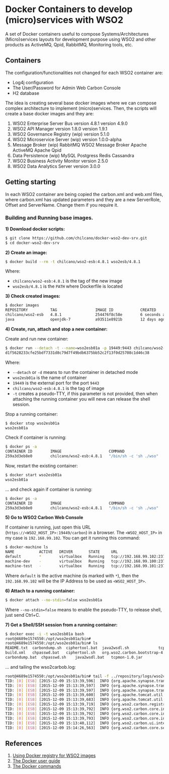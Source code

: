 # Docker Containers to develop (micro)services with WSO2

A set of Docker containers useful to compose Systems/Architectures (Micro)services layouts for development purpose using WSO2 and other products as ActiveMQ, Qpid, RabbitMQ, Monitoring tools, etc.

## Containers

The configuration/functionalities not changed for each WSO2 container are:

* Log4j configuration
* The User/Password for Admin Web Carbon Console
* H2 database

The idea is creating several base docker images where we can compose complex architecture to implement (micro)services.
Then, the scripts will create a base docker images and they are:

1. WSO2 Enterprise Server Bus
  version 4.8.1
  version 4.9.0
2. WSO2 API Manager
  version 1.8.0
  version 1.9.1
3. WSO2 Governance Registry (wip)
  version 5.1.0
4. WSO2 Microservice Server (wip)
  version 1.0.0-alpha
5. Message Broker (wip)
  RabbitMQ
  WSO2 Message Broker
  Apache ActiveMQ
  Apache Qpid
6. Data Persistence (wip)
  MySQL
  Postgress
  Redis
  Cassandra
7. WSO2 Business Activity Monitor
  version 2.5.0
8. WSO2 Data Analytics Server
  version 3.0.0

## Getting starting

In each WSO2 container are being copied the carbon.xml and web.xml files, where carbon.xml has updated parameters and they are a new ServerRole, Offset and ServerName. Change them if you require it.


### Building and Running base images.

__1) Download docker scripts:__
```bash
$ git clone https://github.com/chilcano/docker-wso2-dev-srv.git
$ cd docker-wso2-dev-srv
```

__2) Create an image:__
```bash
$ docker build --rm -t chilcano/wso2-esb:4.8.1 wso2esb/4.8.1
```
Where:
- `chilcano/wso2-esb:4.8.1` is the tag of the new image
- `wso2esb/4.8.1` is the `PATH` where Dockerfile is located

__3) Check created images:__
```bash
$ docker images
REPOSITORY          TAG                 IMAGE ID            CREATED             VIRTUAL SIZE
chilcano/wso2-esb   4.8.1               254476f8c58e        6 seconds ago       1.393 GB
java                openjdk-7           a93511e8921b        12 days ago         589.7 MB
```

__4) Create, run, attach and stop a new container:__

Create and run new container:
```bash
$ docker run --detach -t --name=wso2esb01a -p 19449:9443 chilcano/wso2-esb:4.8.1
d1f5628233cfe25bdf7331d8c79d7f49bdb6375bb52c2f13f0d25708c1d46c38
```

Where:
- `--detach` or `-d` means to run the container in detached mode
- `wso2esb01a` is the name of container
- `19449` is the external port for the port `9443`
- `chilcano/wso2-esb:4.8.1` is the tag of image
- `-t` creates a pseudo-TTY, if this parameter is not provided, then when attaching the running container you will neve can release the shell session.

Stop a running container:
```bash
$ docker stop wso2esb01a
wso2esb01a

```
Check if container is running:
```bash
$ docker ps -a
CONTAINER ID        IMAGE                     COMMAND                  CREATED             STATUS                       PORTS               NAMES
259a3d3eb8e0        chilcano/wso2-esb:4.8.1   "/bin/sh -c 'sh ./wso"   26 minutes ago      Exited (137) 3 minutes ago                       wso2esb01a
```

Now, restart the existing container:
```bash
$ docker start wso2esb01a
wso2esb01a
```

... and check again if container is running:
```bash
$ docker ps -a
CONTAINER ID        IMAGE                     COMMAND                  CREATED             STATUS              PORTS                               NAMES
259a3d3eb8e0        chilcano/wso2-esb:4.8.1   "/bin/sh -c 'sh ./wso"   36 minutes ago      Up 32 seconds       8286/tcp, 0.0.0.0:19449->9443/tcp   wso2esb01a

```

__5) Go to WSO2 Carbon Web Console__

If container is running, just open this URL (`https://<WSO2_HOST_IP>:19449/carbon`) in a browser.
The `<WSO2_HOST_IP>` in my case is `192.168.99.102`. You can get it running this command:
```bash
$ docker-machine ls
NAME           ACTIVE   DRIVER       STATE     URL                         SWARM   ERRORS
default        *        virtualbox   Running   tcp://192.168.99.102:2376
machine-dev    -        virtualbox   Running   tcp://192.168.99.100:2376
machine-test   -        virtualbox   Running   tcp://192.168.99.101:2376
```

Where `default` is the active machine (is marked with `*`), then the `192.168.99.102` will be the IP Address to be used as `<WSO2_HOST_IP>`.

__6) Attach to a running container:__


```bash
$ docker attach --no-stdin=false wso2esb01a

```

Where `--no-stdin=false` means to enable the pseudo-TTY, to release shell, just send Ctrl+C.

__7) Get a Shell/SSH session from a running container:__

```bash
$ docker exec -i -t wso2esb01a bash
root@4689e1574550:/opt/wso2esb01a/bin#
root@4689e1574550:/opt/wso2esb01a/bin# ls
README.txt	carbondump.sh  ciphertool.bat  java2wsdl.sh			    tcpmon.bat		    version.txt    wso2carbon-version.txt  wso2server.bat
build.xml	chpasswd.bat   ciphertool.sh   org.wso2.carbon.bootstrap-4.2.0.jar  tcpmon.sh		    wsdl2java.bat  wso2esb-samples.bat	   wso2server.sh
carbondump.bat	chpasswd.sh    java2wsdl.bat   tcpmon-1.0.jar			    tomcat-juli-7.0.34.jar  wsdl2java.sh   wso2esb-samples.sh	   yajsw
```

... and tailing the wso2carbob.log:

```bash
root@4689e1574550:/opt/wso2esb01a/bin# tail -f ../repository/logs/wso2carbon.log
TID: [0] [ESB] [2015-12-09 15:13:39,596]  INFO {org.apache.synapse.transport.passthru.PassThroughHttpSSLListener} -  Pass-through HTTPS Listener started on 0:0:0:0:0:0:0:0:8249 {org.apache.synapse.transport.passthru.PassThroughHttpSSLListener}
TID: [0] [ESB] [2015-12-09 15:13:39,597]  INFO {org.apache.synapse.transport.passthru.PassThroughHttpListener} -  Starting Pass-through HTTP Listener... {org.apache.synapse.transport.passthru.PassThroughHttpListener}
TID: [0] [ESB] [2015-12-09 15:13:39,597]  INFO {org.apache.synapse.transport.passthru.PassThroughHttpListener} -  Pass-through HTTP Listener started on 0:0:0:0:0:0:0:0:8286 {org.apache.synapse.transport.passthru.PassThroughHttpListener}
TID: [0] [ESB] [2015-12-09 15:13:39,600]  INFO {org.apache.tomcat.util.net.NioSelectorPool} -  Using a shared selector for servlet write/read {org.apache.tomcat.util.net.NioSelectorPool}
TID: [0] [ESB] [2015-12-09 15:13:39,683]  INFO {org.apache.tomcat.util.net.NioSelectorPool} -  Using a shared selector for servlet write/read {org.apache.tomcat.util.net.NioSelectorPool}
TID: [0] [ESB] [2015-12-09 15:13:39,719]  INFO {org.wso2.carbon.registry.eventing.internal.RegistryEventingServiceComponent} -  Successfully Initialized Eventing on Registry {org.wso2.carbon.registry.eventing.internal.RegistryEventingServiceComponent}
TID: [0] [ESB] [2015-12-09 15:13:39,792]  INFO {org.wso2.carbon.core.init.JMXServerManager} -  JMX Service URL  : service:jmx:rmi://localhost:11117/jndi/rmi://localhost:10005/jmxrmi {org.wso2.carbon.core.init.JMXServerManager}
TID: [0] [ESB] [2015-12-09 15:13:39,792]  INFO {org.wso2.carbon.core.internal.StartupFinalizerServiceComponent} -  Server           :  WSO2ESB01A-4.8.1 {org.wso2.carbon.core.internal.StartupFinalizerServiceComponent}
TID: [0] [ESB] [2015-12-09 15:13:39,793]  INFO {org.wso2.carbon.core.internal.StartupFinalizerServiceComponent} -  WSO2 Carbon started in 28 sec {org.wso2.carbon.core.internal.StartupFinalizerServiceComponent}
TID: [0] [ESB] [2015-12-09 15:13:40,112]  INFO {org.wso2.carbon.ui.internal.CarbonUIServiceComponent} -  Mgt Console URL  : https://172.17.0.2:9443/carbon/ {org.wso2.carbon.ui.internal.CarbonUIServiceComponent}
TID: [0] [ESB] [2015-12-09 15:14:26,563]  INFO {org.wso2.carbon.core.services.util.CarbonAuthenticationUtil} -  'admin@carbon.super [-1234]' logged in at [2015-12-09 15:14:26,562+0000] {org.wso2.carbon.core.services.util.CarbonAuthenticationUtil}

```


## References

1. [Using Docker registry for WSO2 images](http://www.juancarlosgpelaez.com/wso2-in-docker-registry-en)
2. [The Docker user guide](https://docs.docker.com/engine/userguide)
3. [The Docker commands](https://docs.docker.com/engine/reference/commandline)


